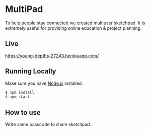 # MultiPad

To help people stay connected we created multiuser sketchpad. It is extremely useful for providing online education & project planning.

## Live

https://young-depths-27243.herokuapp.com/

## Running Locally

Make sure you have [Node.js](http://nodejs.org/) installed.

```sh
$ npm install
$ npm start
```

## How to use

Write same passcode to share sketchpad.
